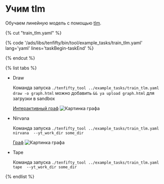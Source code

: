 # Учим tlm

Обучаем линейную модель с помощью [tlm](https://wiki.yandex-team.ru/users/stepych/tlm/).

{% cut "train_tlm.yaml" %}

{% code '/ads/libs/tenfifty/bin/tool/example_tasks/train_tlm.yaml' lang='yaml' lines='taskBegin-taskEnd'  %}

{% endcut %}

{% list tabs %}


- Draw

    Команда запуска `./tenfifty_tool ../example_tasks/train_tlm.yaml draw -o graph.html` можно добавить `&& ya upload graph.html` для загрузки в  sandbox

    [Интерактивный граф](https://proxy.sandbox.yandex-team.ru/2560017859)
    ![Картинка графа](pic/tlm_demo.jpg)


- Nirvana

    Команда запуска `./tenfifty_tool ../example_tasks/train_tlm.yaml nirvana  --yt_work_dir some_dir`

    [Граф](https://nirvana.yandex-team.ru/flow/05748248-3008-4403-9ce1-cc9e42002afa/8ed563ca-041f-4972-b9dc-7a3e728a22d6)
    ![Картинка графа](pic/tlm_nirvana.jpg)


- Tape

    Команда запуска `./tenfifty_tool ../example_tasks/train_tlm.yaml tape  --yt_work_dir some_dir`


{% endlist %}
